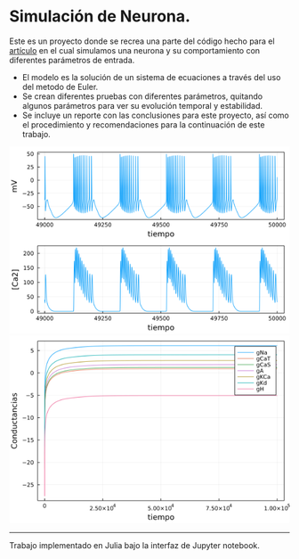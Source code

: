 # Simulación de Neurona.
Este es un proyecto donde se recrea una parte del código hecho para el [artículo](https://www.sciencedirect.com/science/article/pii/S089662731400292X) en el cual simulamos una neurona y su comportamiento con diferentes parámetros de entrada.

- El modelo es la solución de un sistema de ecuaciones a través del uso del metodo de Euler.
- Se crean diferentes pruebas con diferentes parámetros, quitando algunos parámetros para ver su evolución temporal y estabilidad.
- Se incluye un reporte con las conclusiones para este proyecto, así como el procedimiento y recomendaciones para la continuación de este trabajo.

![](/mas_chilo.png)
![](/ConductanciasPrueba.png)

---
Trabajo implementado en Julia bajo la interfaz de Jupyter notebook.
